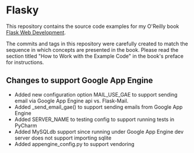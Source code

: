 Flasky
======

This repository contains the source code examples for my O'Reilly book [Flask Web Development](http://www.flaskbook.com).

The commits and tags in this repository were carefully created to match the sequence in which concepts are presented in the book. Please read the section titled "How to Work with the Example Code" in the book's preface for instructions.

## Changes to support Google App Engine

- Added new configuration option MAIL_USE_GAE to support sending email via Google App Engine api vs. Flask-Mail.
- Added _send_email_gae() to support sending emails from Google App Engine
- Added SERVER_NAME to testing config to support running tests in PyCharm
- Added MySQLdb support since running under Google App Engine dev server does not support importing sqlite
- Added appengine_config.py to support vendoring
